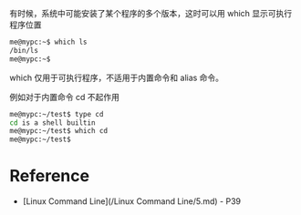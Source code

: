 有时候，系统中可能安装了某个程序的多个版本，这时可以用 which 显示可执行程序位置


```bash
me@mypc:~$ which ls
/bin/ls
me@mypc:~$ 
```


which 仅用于可执行程序，不适用于内置命令和 alias 命令。


例如对于内置命令 cd 不起作用
```bash
me@mypc:~/test$ type cd
cd is a shell builtin
me@mypc:~/test$ which cd
me@mypc:~/test$ 
```

# Reference

- [Linux Command Line](/Linux Command Line/5.md) - P39

